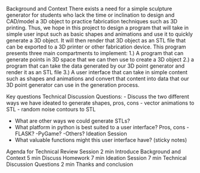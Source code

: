 Background and Context
There exists a need for a simple sculpture generator for students who lack the time or inclination to design and CAD/model a 3D object to practice fabrication techniques such as 3D printing.  Thus, we hope in this project to design a program that will take in simple user input such as basic shapes and animations and use it to quickly generate a 3D object.  It will then render that 3D object as an STL file that can be exported to a 3D printer or other fabrication device.  This program presents three main compartments to implement: 
1.) A program that can generate points in 3D space that we can then use to create a 3D object
2.) a program that can take the data generated by our 3D point generator and render it as an STL file
3.) A user interface that can take in simple content such as shapes and animations and convert that content into data that our 3D point generator can use in the generation process.

Key questions
Technical Discussion Questions:
	- Discuss the two different ways we have ideated to generate shapes, pros, cons
		- vector animations to STL
		- random noise contours to STL
- What are other ways we could generate STLs?
- What platform in python is best suited to a user interface? Pros, cons
	-FLASK?
	-PyGame?
	-Others?
Ideation Session
- What valuable functions might this user interface have? (sticky notes)

Agenda for Technical Review Session
2 min Introduce Background and Context
5 min Discuss Homework
7 min Ideation Session
7 min Technical Discussion Questions
2 min Thanks and conclusion